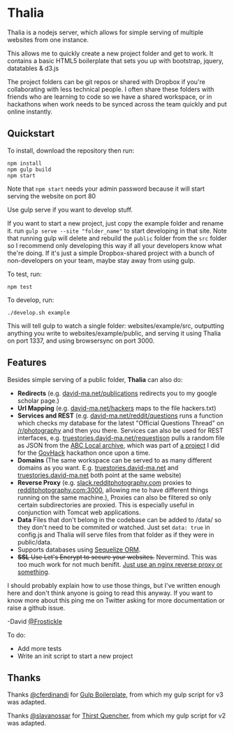 # Thalia

Thalia is a nodejs server, which allows for simple serving of multiple websites from one instance.

This allows me to quickly create a new project folder and get to work. It contains a basic HTML5 boilerplate that sets you up with bootstrap, jquery, datatables & d3.js

The project folders can be git repos or shared with Dropbox if you're collaborating with less technical people. I often share these folders with friends who are learning to code so we have a shared workspace, or in hackathons when work needs to be synced across the team quickly and put online instantly.

Quickstart
-
To install, download the repository then run:
```
npm install
npm gulp build
npm start
```

Note that ```npm start``` needs your admin password because it will start serving the website on port 80

Use gulp serve if you want to develop stuff.

If you want to start a new project, just copy the example folder and rename it. run ```gulp serve --site "folder_name"``` to start developing in that site. Note that running gulp will delete and rebuild the ```public``` folder from the ```src``` folder so I recommend only developing this way if all your developers know what the're doing. If it's just a simple Dropbox-shared project with a bunch of non-developers on your team, maybe stay away from using gulp.

To test, run:
```
npm test
```

To develop, run:
```
./develop.sh example
```
This will tell gulp to watch a single folder: websites/example/src, outputting anything you write to websites/example/public, and serving it using Thalia on port 1337, and using browsersync on port 3000.

Features
-
Besides simple serving of a public folder, **Thalia** can also do:
- **Redirects** (e.g. [david-ma.net/publications](https://david-ma.net/publications) redirects you to my google scholar page.)
- **Url Mapping** (e.g. [david-ma.net/hackers](https://david-ma.net/hackers) maps to the file hackers.txt)
- **Services and REST** (e.g. [david-ma.net/reddit/questions](https://david-ma.net/reddit/questions) runs a function which checks my database for the latest "Official Questions Thread" on [/r/photography](https://reddit.com/r/photography) and then you there. Services can also be used for REST interfaces, e.g. [truestories.david-ma.net/requestjson](https://truestories.david-ma.net/requestjson) pulls a random file as JSON from the [ABC Local archive](https://www.abc.net.au/local/about/?ref=footer), which was part of [a project](https://truestories.david-ma.net/) I did for the [GovHack](https://govhack.org/) hackathon once upon a time.
- **Domains** (The same workspace can be served to as many different domains as you want. E.g. [truestories.david-ma.net](https://truestories.david-ma.net) and [truestories.david-ma.net](https://truestories.david-ma.net) both point at the same website)
- **Reverse Proxy** (e.g. [slack.redditphotography.com](http://slack.redditphotography.com) proxies to [redditphotography.com:3000](http://redditphotography.david-ma.net:3000/), allowing me to have different things running on the same machine.), Proxies can also be filtered so only certain subdirectories are proxied. This is especially useful in conjunction with Tomcat web applications.
- **Data** Files that don't belong in the codebase can be added to /data/ so they don't need to be commited or watched. Just set ```data: true``` in config.js and Thalia will serve files from that folder as if they were in public/data.
- Supports databases using [Sequelize ORM](https://sequelize.org/).
- ~~**SSL** Use Let's Encrypt to secure your websites.~~ Nevermind. This was too much work for not much benifit. [Just use an nginx reverse proxy or something](https://www.digitalocean.com/community/tutorials/how-to-configure-nginx-with-ssl-as-a-reverse-proxy-for-jenkins).

I should probably explain how to use those things, but I've written enough here and don't think anyone is going to read this anyway. If you want to know more about this ping me on Twitter asking for more documentation or raise a github issue.

-David [@Frostickle](https://twitter.com/frostickle)

To do:
- Add more tests
- Write an init script to start a new project

Thanks
-

Thanks [@cferdinandi](https://github.com/cferdinandi/) for [Gulp Boilerplate](https://github.com/cferdinandi/gulp-boilerplate), from which my gulp script for v3 was adapted.

Thanks [@slavanossar](https://github.com/slavanossar/) for [Thirst Quencher](https://github.com/slavanossar/thirst-quencher), from which my gulp script for v2 was adapted.
